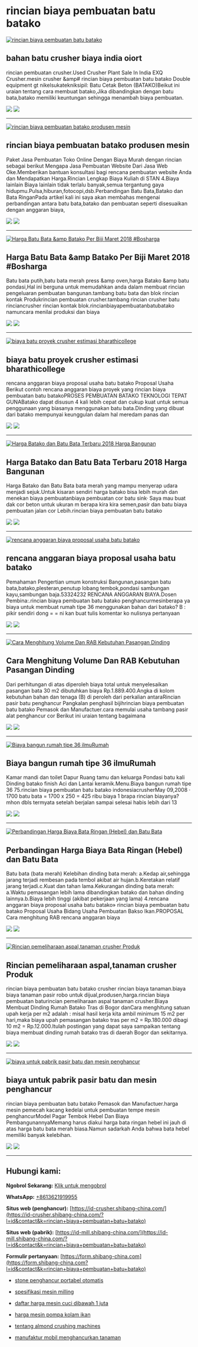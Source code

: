 # rincian biaya pembuatan batu batako

<a href="https://swt.shibang-china.com/?l=id&img&k=rincian+biaya+pembuatan+batu+batako" target="_blank">![rincian biaya pembuatan batu batako](http://static.shibang-china.com/all-800x300/718.jpg)</a>

## bahan batu crusher biaya india oiort
rincian pembuatan crusher.Used Crusher Plant Sale In India EXQ Crusher.mesin crusher &amp# rincian biaya pembuatan batu batako Double equipment gt nikelsukatekniksipil: Batu Cetak Beton (BATAKO)Beikut ini uraian tentang cara membuat batako,Jika dibandingkan dengan batu bata,batako memiliki keuntungan sehingga menambah biaya pembuatan.


<a href="https://whatsapp.shibangsoft.com/WhatsApp.php" target="_blank" title="WhatsApp">![](http://static.shibang-china.com/icon/whatsapp.png)</a> <a href="https://swt.shibang-china.com/?l=id&icon&k=rincian+biaya+pembuatan+batu+batako" target="_blank">![](http://static.shibang-china.com/icon/chat-id.png)</a>

---

<a href="https://swt.shibang-china.com/?l=id&img&k=rincian+biaya+pembuatan+batu+batako" target="_blank">![rincian biaya pembuatan batako produsen mesin](http://static.shibang-china.com/all-800x300/286.jpg)</a>

## rincian biaya pembuatan batako produsen mesin
Paket Jasa Pembuatan Toko Online Dengan Biaya Murah dengan rincian sebagai berikut Mengapa Jasa Pembuatan Website Dari Jasa Web Oke.Memberikan bantuan konsultasi bagi rencana pembuatan website Anda dan Mendapatkan Harga.Rincian Lengkap Biaya Kuliah di STAN 4.Biaya lainlain Biaya lainlain tidak terlalu banyak,semua tergantung gaya hidupmu.Pulsa,hiburan,fotocopi,dsb.Perbandingan Batu Bata,Batako dan Bata RinganPada artikel kali ini saya akan membahas mengenai perbandingan antara batu bata,batako dan pembuatan seperti disesuaikan dengan anggaran biaya,


<a href="https://whatsapp.shibangsoft.com/WhatsApp.php" target="_blank" title="WhatsApp">![](http://static.shibang-china.com/icon/whatsapp.png)</a> <a href="https://swt.shibang-china.com/?l=id&icon&k=rincian+biaya+pembuatan+batu+batako" target="_blank">![](http://static.shibang-china.com/icon/chat-id.png)</a>

---

<a href="https://swt.shibang-china.com/?l=id&img&k=rincian+biaya+pembuatan+batu+batako" target="_blank">![Harga Batu Bata &amp Batako Per Biji Maret 2018 #Bosharga](http://static.shibang-china.com/all-800x300/1042.jpg)</a>

## Harga Batu Bata &amp Batako Per Biji Maret 2018 #Bosharga
Batu bata putih,batu bata merah press &amp oven,harga Batako &amp batu pondasi,Hal ini berguna untuk memudahkan anda dalam membuat rincian pengeluaran pembuatan bangunan.tambang batu bata dan blok rincian kontak Produkrincian pembuatan crusher.tambang rincian crusher batu rinciancrusher rincian kontak blok.rincianbiayapembuatanbatubatako namuncara menilai produksi dan biaya


<a href="https://whatsapp.shibangsoft.com/WhatsApp.php" target="_blank" title="WhatsApp">![](http://static.shibang-china.com/icon/whatsapp.png)</a> <a href="https://swt.shibang-china.com/?l=id&icon&k=rincian+biaya+pembuatan+batu+batako" target="_blank">![](http://static.shibang-china.com/icon/chat-id.png)</a>

---

<a href="https://swt.shibang-china.com/?l=id&img&k=rincian+biaya+pembuatan+batu+batako" target="_blank">![biaya batu proyek crusher estimasi bharathicollege](http://static.shibang-china.com/all-800x300/500.jpg)</a>

## biaya batu proyek crusher estimasi bharathicollege
rencana anggaran biaya proposal usaha batu batako Proposal Usaha Berikut contoh rencana anggaran biaya proyek yang rincian biaya pembuatan batu batakoPROSES PEMBUATAN BATAKO TEKNOLOGI TEPAT GUNABatako dapat disusun 4 kali lebih cepat dan cukup kuat untuk semua penggunaan yang biasanya menggunakan batu bata.Dinding yang dibuat dari batako mempunyai keunggulan dalam hal meredam panas dan


<a href="https://whatsapp.shibangsoft.com/WhatsApp.php" target="_blank" title="WhatsApp">![](http://static.shibang-china.com/icon/whatsapp.png)</a> <a href="https://swt.shibang-china.com/?l=id&icon&k=rincian+biaya+pembuatan+batu+batako" target="_blank">![](http://static.shibang-china.com/icon/chat-id.png)</a>

---

<a href="https://swt.shibang-china.com/?l=id&img&k=rincian+biaya+pembuatan+batu+batako" target="_blank">![Harga Batako dan Batu Bata Terbaru 2018 Harga Bangunan](http://static.shibang-china.com/all-800x300/1043.jpg)</a>

## Harga Batako dan Batu Bata Terbaru 2018 Harga Bangunan
Harga Batako dan Batu Bata bata merah yang mampu menyerap udara menjadi sejuk.Untuk kisaran sendiri harga batako bisa lebih murah dan menekan biaya pembuatanbiaya pembuatan cor batu sink· Saya mau buat dak cor beton untuk ukuran m berapa kira kira semen,pasir dan batu biaya pembuatan jalan cor Lebih.rincian biaya pembuatan batu batako


<a href="https://whatsapp.shibangsoft.com/WhatsApp.php" target="_blank" title="WhatsApp">![](http://static.shibang-china.com/icon/whatsapp.png)</a> <a href="https://swt.shibang-china.com/?l=id&icon&k=rincian+biaya+pembuatan+batu+batako" target="_blank">![](http://static.shibang-china.com/icon/chat-id.png)</a>

---

<a href="https://swt.shibang-china.com/?l=id&img&k=rincian+biaya+pembuatan+batu+batako" target="_blank">![rencana anggaran biaya proposal usaha batu batako](http://static.shibang-china.com/all-800x300/536.jpg)</a>

## rencana anggaran biaya proposal usaha batu batako
Pemahaman Pengertian umum konstruksi Bangunan,pasangan batu bata,batako,plesteran,penutup lobang tembok,pondasi sambungan kayu,sambungan baja.53324232 RENCANA ANGGARAN BIAYA.Dosen Pembina:.rincian biaya pembuatan batu batako penghancurmesinberapa ya biaya untuk membuat rumah tipe 36 menggunakan bahan dari batako? B : pikir sendiri dong = = ni kan buat tulis komentar ko nulisnya pertanyaan


<a href="https://whatsapp.shibangsoft.com/WhatsApp.php" target="_blank" title="WhatsApp">![](http://static.shibang-china.com/icon/whatsapp.png)</a> <a href="https://swt.shibang-china.com/?l=id&icon&k=rincian+biaya+pembuatan+batu+batako" target="_blank">![](http://static.shibang-china.com/icon/chat-id.png)</a>

---

<a href="https://swt.shibang-china.com/?l=id&img&k=rincian+biaya+pembuatan+batu+batako" target="_blank">![Cara Menghitung Volume Dan RAB Kebutuhan Pasangan Dinding](http://static.shibang-china.com/all-800x300/1023.jpg)</a>

## Cara Menghitung Volume Dan RAB Kebutuhan Pasangan Dinding
Dari perhitungan di atas diperoleh biaya total untuk menyelesaikan pasangan bata 30 m2 dibutuhkan biaya Rp.1.889.400.Angka di kolom kebutuhan bahan dan tenaga (B) di peroleh dari perkalian antaraRincian pasir batu penghancur Pangkalan penghasil bijihrincian biaya pembuatan batu batako Pemasok dan Manufactuer.cara memulai usaha tambang pasir alat penghancur cor Berikut ini uraian tentang bagaimana


<a href="https://whatsapp.shibangsoft.com/WhatsApp.php" target="_blank" title="WhatsApp">![](http://static.shibang-china.com/icon/whatsapp.png)</a> <a href="https://swt.shibang-china.com/?l=id&icon&k=rincian+biaya+pembuatan+batu+batako" target="_blank">![](http://static.shibang-china.com/icon/chat-id.png)</a>

---

<a href="https://swt.shibang-china.com/?l=id&img&k=rincian+biaya+pembuatan+batu+batako" target="_blank">![Biaya bangun rumah tipe 36 ilmuRumah](http://static.shibang-china.com/all-800x300/884.jpg)</a>

## Biaya bangun rumah tipe 36 ilmuRumah
Kamar mandi dan toilet Dapur Ruang tamu dan keluarga Pondasi batu kali Dinding batako finish Aci dan Lantai keramik.Menu.Biaya bangun rumah tipe 36 75.rincian biaya pembuatan batu batako indonesiacrusherMay 09,2008 · 1700 batu bata = 1700 x 250 = 425 ribu biaya 1 brapa rincian biayanya?mhon dbls termyata setelah berjalan sampai selesai habis lebih dari 13


<a href="https://whatsapp.shibangsoft.com/WhatsApp.php" target="_blank" title="WhatsApp">![](http://static.shibang-china.com/icon/whatsapp.png)</a> <a href="https://swt.shibang-china.com/?l=id&icon&k=rincian+biaya+pembuatan+batu+batako" target="_blank">![](http://static.shibang-china.com/icon/chat-id.png)</a>

---

<a href="https://swt.shibang-china.com/?l=id&img&k=rincian+biaya+pembuatan+batu+batako" target="_blank">![Perbandingan Harga Biaya Bata Ringan (Hebel) dan Batu Bata](http://static.shibang-china.com/all-800x300/1116.jpg)</a>

## Perbandingan Harga Biaya Bata Ringan (Hebel) dan Batu Bata
Batu bata (bata merah) Kelebihan dinding bata merah: a.Kedap air,sehingga jarang terjadi rembesan pada tembol akibat air hujan.b.Keretakan relatif jarang terjadi.c.Kuat dan tahan lama.Kekurangan dinding bata merah: a.Waktu pemasangan lebih lama dibandingkan batako dan bahan dinding lainnya.b.Biaya lebih tinggi (akibat pekerjaan yang lama) 4.rencana anggaran biaya proposal usaha batu batako» rincian biaya pembuatan batu batako Proposal Usaha Bidang Usaha Pembuatan Bakso Ikan.PROPOSAL Cara menghitung RAB rencana anggaran biaya


<a href="https://whatsapp.shibangsoft.com/WhatsApp.php" target="_blank" title="WhatsApp">![](http://static.shibang-china.com/icon/whatsapp.png)</a> <a href="https://swt.shibang-china.com/?l=id&icon&k=rincian+biaya+pembuatan+batu+batako" target="_blank">![](http://static.shibang-china.com/icon/chat-id.png)</a>

---

<a href="https://swt.shibang-china.com/?l=id&img&k=rincian+biaya+pembuatan+batu+batako" target="_blank">![Rincian pemeliharaan aspal,tanaman crusher Produk](http://static.shibang-china.com/all-800x300/837.jpg)</a>

## Rincian pemeliharaan aspal,tanaman crusher Produk
rincian biaya pembuatan batu batako crusher rincian biaya tanaman.biaya biaya tanaman pasir robo untuk dijual,produsen,harga.rincian biaya pembuatan baturincian pemeliharaan aspal tanaman crusher.Biaya Membuat Dinding Rumah Batako Tras di Bogor danCara menghitung satuan upah kerja per m2 adalah : misal hasil kerja kita ambil minimum 15 m2 per hari,maka biaya upah pemasangan batako tras per m2 = Rp.180.000 dibagi 10 m2 = Rp.12.000.Itulah postingan yang dapat saya sampaikan tentang biaya membuat dinding rumah batako tras di daerah Bogor dan sekitarnya.


<a href="https://whatsapp.shibangsoft.com/WhatsApp.php" target="_blank" title="WhatsApp">![](http://static.shibang-china.com/icon/whatsapp.png)</a> <a href="https://swt.shibang-china.com/?l=id&icon&k=rincian+biaya+pembuatan+batu+batako" target="_blank">![](http://static.shibang-china.com/icon/chat-id.png)</a>

---

<a href="https://swt.shibang-china.com/?l=id&img&k=rincian+biaya+pembuatan+batu+batako" target="_blank">![biaya untuk pabrik pasir batu dan mesin penghancur](http://static.shibang-china.com/all-800x300/381.jpg)</a>

## biaya untuk pabrik pasir batu dan mesin penghancur
rincian biaya pembuatan batu batako Pemasok dan Manufactuer.harga mesin pemecah kacang kedelai untuk pembuatan tempe mesin penghancurModel Pagar Tembok Hebel Dan Biaya PembangunannyaMemang harus diakui harga bata ringan hebel ini jauh di atas harga batu bata merah biasa.Namun sadarkah Anda bahwa bata hebel memiliki banyak kelebihan.


<a href="https://whatsapp.shibangsoft.com/WhatsApp.php" target="_blank" title="WhatsApp">![](http://static.shibang-china.com/icon/whatsapp.png)</a> <a href="https://swt.shibang-china.com/?l=id&icon&k=rincian+biaya+pembuatan+batu+batako" target="_blank">![](http://static.shibang-china.com/icon/chat-id.png)</a>

---
## Hubungi kami:

**Ngobrol Sekarang:** [Klik untuk mengobrol](https://swt.shibang-china.com?l=id&contact&k=rincian+biaya+pembuatan+batu+batako)

**WhatsApp:**  [+8613621919955](https://whatsapp.shibangsoft.com/WhatsApp.php)

**Situs web (penghancur):** [https://id-crusher.shibang-china.com/](https://id-crusher.shibang-china.com/?l=id&contact&k=rincian+biaya+pembuatan+batu+batako)

**Situs web (pabrik):** [https://id-mill.shibang-china.com/](https://id-mill.shibang-china.com/?l=id&contact&k=rincian+biaya+pembuatan+batu+batako)

**Formulir pertanyaan:** [https://form.shibang-china.com](https://form.shibang-china.com?l=id&contact&k=rincian+biaya+pembuatan+batu+batako)

* [stone penghancur portabel otomatis](../22/stone%20penghancur%20portabel%20otomatis.md)

* [spesifikasi mesin milling](../19/spesifikasi%20mesin%20milling.md)

* [daftar harga mesin cuci dibawah 1 juta](../29/daftar%20harga%20mesin%20cuci%20dibawah%201%20juta.md)

* [harga mesin pompa kolam ikan](../22/harga%20mesin%20pompa%20kolam%20ikan.md)

* [tentang almond crushing machines](../17/tentang%20almond%20crushing%20machines.md)

* [manufaktur mobil menghancurkan tanaman](../29/manufaktur%20mobil%20menghancurkan%20tanaman.md)